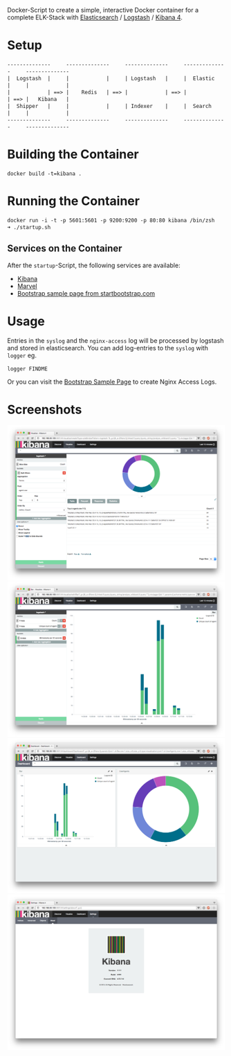 Docker-Script to create a simple, interactive Docker container for a complete ELK-Stack with [Elasticsearch](http://www.elasticsearch.com/products/elasticsearch/) / [Logstash](http://www.elasticsearch.com/products/logstash/) / [Kibana 4](http://www.elasticsearch.com/products/kibana/).

# Setup
```
--------------     --------------     --------------     --------------     --------------
|  Logstash  |     |            |     | Logstash   |     |  Elastic   |     |            |
|            | ==> |    Redis   | ==> |            | ==> |            | ==> |   Kibana   |
|  Shipper   |     |            |     | Indexer    |     |  Search    |     |            |
--------------     --------------     --------------     --------------     --------------
```

# Building the Container
```
docker build -t=kibana .
```

# Running the Container

```
docker run -i -t -p 5601:5601 -p 9200:9200 -p 80:80 kibana /bin/zsh
➜ ./startup.sh
```
## Services on the Container
After the `startup`-Script, the following services are available:
- [Kibana](http://192.168.59.103:5601/)
- [Marvel](http://192.168.59.103:9200/_plugin/marvel/kibana/index.html#/dashboard/file/marvel.overview.json)
- [Bootstrap sample page from startbootstrap.com](http://192.168.59.103)

# Usage
Entries in the `syslog` and the `nginx-access` log will be processed by logstash and stored in elasticsearch. You can add log-entries to the `syslog` with `logger` eg.

```
logger FINDME
```
Or you can visit the [Bootstrap Sample Page](http://192.168.59.103) to create Nginx Access Logs.

# Screenshots
![Kibana4 - Pie Chart](screens/kibana4_pie.png)
![Kibana4 - Bar Chart](screens/kibana4_bars.png)
![Kibana4 - Dashboard](screens/kibana4_dashboard.png)
![Kibana4 - About](screens/kibana4_about.png)
